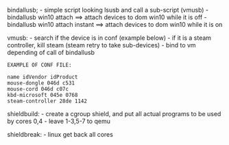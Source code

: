 bindallusb;
    - simple script looking lsusb and call a sub-script (vmusb)
    - bindallusb win10 attach ==> attach devices to dom win10 while it is off
    - bindallusb win10 attach instant ==> attach devices to dom win10 while it is on

vmusb:
    - search if the device is in conf (example below)
    - if it is a steam controller, kill steam (steam retry to take sub-devices)
    - bind to vm depending of call of bindallusb

    EXAMPLE OF CONF FILE:

    name idVendor idProduct
    mouse-dongle 046d c531
    mouse-cord 046d c07c
    kbd-microsoft 045e 0768
    steam-controller 28de 1142

shieldbuild:
    - create a cgroup shield, and put all actual programs to be used by cores 0,4
    - leave 1-3,5-7 to qemu

shieldbreak:
    - linux get back all cores